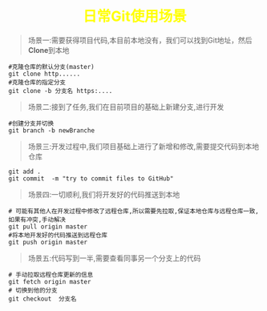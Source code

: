  <center><h1><b><font color='yellow'>日常Git使用场景</font></b></h1></center>

> 场景一:需要获得项目代码,本目前本地没有，我们可以找到Git地址，然后**Clone**到本地

```shell
#克隆仓库的默认分支(master)
git clone http......
#克隆仓库的指定分支
git clone -b 分支名 https:....
```

>场景二:接到了任务,我们在目前项目的基础上新建分支,进行开发

```shell
#创建分支并切换
git branch -b newBranche
```

>场景三:开发过程中,我们项目基础上进行了新增和修改,需要提交代码到本地仓库

```shell
git add .
git commit  -m "try to commit files to GitHub"
```

>场景四:一切顺利,我们将开发好的代码推送到本地

```shell
# 可能有其他人在开发过程中修改了远程仓库,所以需要先拉取,保证本地仓库与远程仓库一致,如果有冲突,手动解决
git pull origin master
#将本地开发好的代码推送到远程仓库
git push origin master
```

>场景五:代码写到一半,需要查看同事另一个分支上的代码

```shell
# 手动拉取远程仓库更新的信息
git fetch origin master  
# 切换到他的分支
git checkout  分支名   
```

>